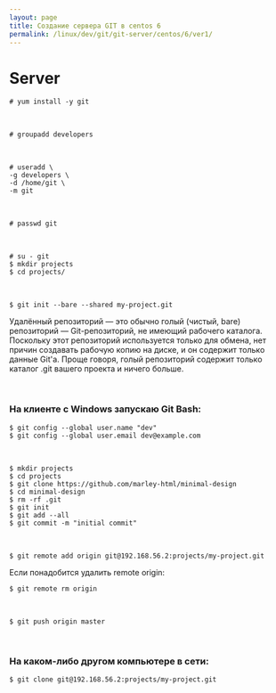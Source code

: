 ```yaml
---
layout: page
title: Создание сервера GIT в centos 6
permalink: /linux/dev/git/git-server/centos/6/ver1/
---
```


# Server

    # yum install -y git

<br/>

    # groupadd developers

<br/>

    # useradd \
    -g developers \
    -d /home/git \
    -m git

<br/>

    # passwd git


<br/>

    # su - git
    $ mkdir projects
    $ cd projects/

<br/>

    $ git init --bare --shared my-project.git


Удалённый репозиторий — это обычно голый (чистый, bare) репозиторий — Git-репозиторий, не имеющий рабочего каталога. Поскольку этот репозиторий используется только для обмена, нет причин создавать рабочую копию на диске, и он содержит только данные Git'а. Проще говоря, голый репозиторий содержит только каталог .git вашего проекта и ничего больше.



<br/>

### На клиенте c Windows запускаю Git Bash:


    $ git config --global user.name "dev"
    $ git config --global user.email dev@example.com

<br/>

    $ mkdir projects
    $ cd projects
    $ git clone https://github.com/marley-html/minimal-design
    $ cd minimal-design
    $ rm -rf .git
    $ git init
    $ git add --all
    $ git commit -m "initial commit"

<br/>

    $ git remote add origin git@192.168.56.2:projects/my-project.git

Если понадобится удалить remote origin:

    $ git remote rm origin

<br/>

    $ git push origin master

<br/>

### На каком-либо другом компьютере в сети:

    $ git clone git@192.168.56.2:projects/my-project.git
